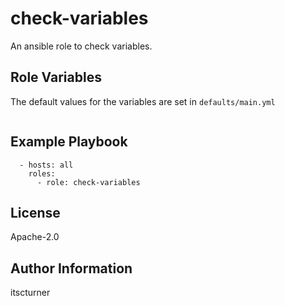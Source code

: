 check-variables
===============

An ansible role to check variables.

Role Variables
--------------
The default values for the variables are set in `defaults/main.yml`
```

```

Example Playbook
----------------
```
  - hosts: all
    roles:
      - role: check-variables
```

License
-------

Apache-2.0

Author Information
------------------

itscturner
